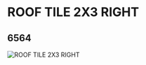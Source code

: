 # ROOF TILE 2X3 RIGHT
## 6564
![ROOF TILE 2X3 RIGHT](https://lc-www-live-s.legocdn.com/media/bricks/5/2/4164226.jpg)